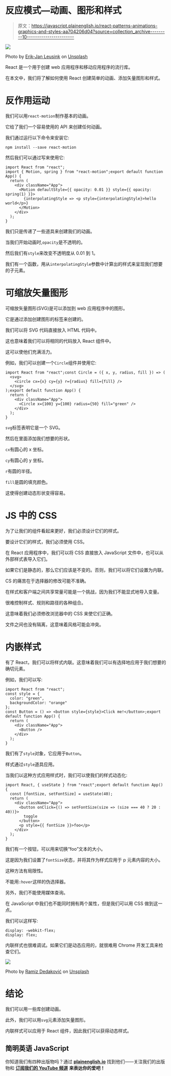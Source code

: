 # 反应模式—动画、图形和样式

> 原文：<https://javascript.plainenglish.io/react-patterns-animations-graphics-and-styles-aa704206d04?source=collection_archive---------10----------------------->

![](img/100d136da8e3fd0458d7ffd887d6b431.png)

Photo by [Erik-Jan Leusink](https://unsplash.com/@ejleusink?utm_source=medium&utm_medium=referral) on [Unsplash](https://unsplash.com?utm_source=medium&utm_medium=referral)

React 是一个用于创建 web 应用程序和移动应用程序的流行库。

在本文中，我们将了解如何使用 React 创建简单的动画、添加矢量图形和样式。

# 反作用运动

我们可以用`react-motion`制作基本的动画。

它给了我们一个容易使用的 API 来创建任何动画。

我们通过运行以下命令来安装它:

```
npm install --save react-motion
```

然后我们可以通过写来使用它:

```
import React from "react";
import { Motion, spring } from "react-motion";export default function App() {
  return (
    <div className="App">
      <Motion defaultStyle={{ opacity: 0.01 }} style={{ opacity: spring(1) }}>
        {interpolatingStyle => <p style={interpolatingStyle}>hello world</p>}
      </Motion>
    </div>
  );
}
```

我们只是传递了一些道具来创建我们的动画。

当我们开始动画时,`opacity`是不透明的。

然后我们有`style`来改变不透明度从 0.01 到 1。

我们有一个函数，用从`interpolatingStyle`参数中计算出的样式来呈现我们想要的子元素。

# 可缩放矢量图形

可缩放矢量图形(SVG)是可以添加到 web 应用程序中的图形。

它是通过添加创建图形的标签来创建的。

我们可以将 SVG 代码直接放入 HTML 代码中。

这也意味着我们可以将相同的代码放入 React 组件中。

这可以使他们充满活力。

例如，我们可以创建一个`Circle`组件并使用它:

```
import React from "react";const Circle = ({ x, y, radius, fill }) => (
  <svg>
    <circle cx={x} cy={y} r={radius} fill={fill} />
  </svg>
);export default function App() {
  return (
    <div className="App">
      <Circle x={100} y={100} radius={50} fill="green" />
    </div>
  );
}
```

`svg`标签表明它是一个 SVG。

然后在里面添加我们想要的形状。

`cx`有圆心的 x 坐标。

`cy`有圆心的 y 坐标。

`r`有圆的半径。

`fill`是圆的填充颜色。

这使得创建动态形状变得容易。

# JS 中的 CSS

为了让我们的组件看起来更好，我们必须设计它们的样式。

要设计它们的样式，我们必须使用 CSS。

在 React 应用程序中，我们可以将 CSS 直接放入 JavaScript 文件中，也可以从外部样式表导入它们。

如果它们是静态的，那么它们应该是不变的。否则，我们可以将它们设置为内联。

CS 的痛苦在于选择器的修改可能不准确。

在样式和客户端之间共享常量可能是一个挑战，因为我们不能显式地导入变量。

很难控制样式、规则和路径的各种组合。

这意味着我们必须修改浏览器中的 CSS 来使它们正确。

文件之间也没有隔离，这意味着风格可能会冲突。

# 内嵌样式

有了 React，我们可以将样式内联。这意味着我们可以有选择地应用于我们想要的确切元素。

例如，我们可以写:

```
import React from "react";
const style = {
  color: "green",
  backgroundColor: "orange"
};
const Button = () => <button style={style}>Click me!</button>;export default function App() {
  return (
    <div className="App">
      <Button />
    </div>
  );
}
```

我们有了`style`对象，它应用于`Button`。

样式通过`style`道具应用。

当我们以这种方式应用样式时，我们可以使我们的样式动态化:

```
import React, { useState } from "react";export default function App() {
  const [fontSize, setFontSize] = useState(40);
  return (
    <div className="App">
      <button onClick={() => setFontSize(size => (size === 40 ? 20 : 40))}>
        toggle
      </button>
      <p style={{ fontSize }}>foo</p>
    </div>
  );
}
```

我们有一个按钮，可以用来切换“foo”文本的大小。

这是因为我们设置了`fontSize`状态，并将其作为样式应用于 p 元素内容的大小。

这种方法有局限性。

不能用`:hover`这样的伪选择器。

另外，我们不能使用媒体查询。

在 JavaScript 中我们也不能同时拥有两个属性，但是我们可以用 CSS 做到这一点。

我们可以这样写:

```
display: -webkit-flex; 
display: flex;
```

内联样式也很难调试。如果它们是动态应用的，就很难用 Chrome 开发工具来检查它们。

![](img/6122863579b766b94bfe038fa1e08c3a.png)

Photo by [Ramiz Dedaković](https://unsplash.com/@ramche?utm_source=medium&utm_medium=referral) on [Unsplash](https://unsplash.com?utm_source=medium&utm_medium=referral)

# 结论

我们可以用一些库创建动画。

此外，我们可以用`svg`元素添加矢量图形。

内联样式可以应用于 React 组件，因此我们可以获得动态样式。

## **简明英语 JavaScript**

你知道我们有四种出版物吗？通过 [**plainenglish.io**](https://plainenglish.io/) 找到他们——关注我们的出版物和 [**订阅我们的 YouTube 频道**](https://www.youtube.com/channel/UCtipWUghju290NWcn8jhyAw) **来表达你的爱吧！**